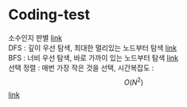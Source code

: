 # Coding-test
소수인지 판별 [link](./1.java) <br>
DFS : 깊이 우선 탐색, 최대한 멀리있는 노드부터 탐색 [link](./dfs.java)<br>
BFS : 너비 우선 탐색, 바로 가까이 있는 노드부터 탐색 [link](./bfs.java)<br>
선택 정렬 : 매번 가장 작은 것을 선택, 시간복잡도 : $$O(N^2)$$ [link](./Select_sort.java)<br>
